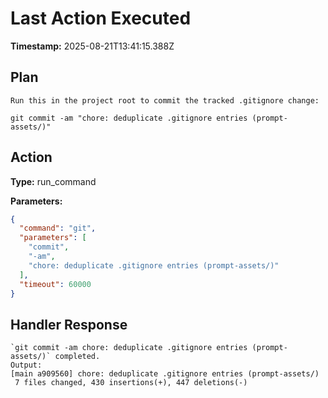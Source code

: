 # Last Action Executed

**Timestamp:** 2025-08-21T13:41:15.388Z

## Plan

```
Run this in the project root to commit the tracked .gitignore change:

git commit -am "chore: deduplicate .gitignore entries (prompt-assets/)"
```

## Action

**Type:** run_command

**Parameters:**
```json
{
  "command": "git",
  "parameters": [
    "commit",
    "-am",
    "chore: deduplicate .gitignore entries (prompt-assets/)"
  ],
  "timeout": 60000
}
```

## Handler Response

```
`git commit -am chore: deduplicate .gitignore entries (prompt-assets/)` completed.
Output:
[main a909560] chore: deduplicate .gitignore entries (prompt-assets/)
 7 files changed, 430 insertions(+), 447 deletions(-)

```
